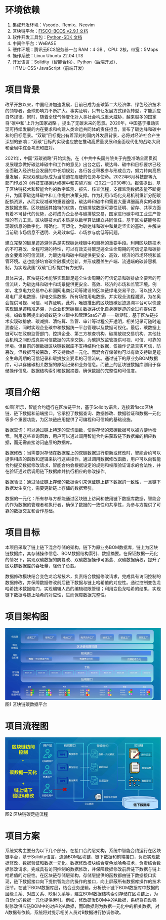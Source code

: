 # 环境依赖
1. 集成开发环境：Vscode、Remix、Neovim
2. 区块链平台：[FISCO-BCOS v2.9.1 文档](https://fisco-bcos-documentation.readthedocs.io/zh-cn/latest/)
3. 软件开发工具包：[Python-SDK 文档](https://fisco-bcos-documentation.readthedocs.io/zh-cn/latest/docs/sdk/python_sdk/index.html)
4. 中间件平台：WeBASE
5. 硬件环境：腾讯云ECS服务器一台 RAM：4 GB ，CPU: 2核，带宽：5Mbps
6. 操作系统：Linux Ubuntu 22.04 LTS
7. 开发语言：Solidity（智能合约）、Python（后端开发）、HTML+CSS+JavaScript（前端开发）

# 项目背景

改革开放以来，中国经济加速发展，目前已成为全球第二大经济体、绿色经济技术的领导者，全球影响力不断扩大。事实证明，只有让发展方式绿色转型，才能适应自然规律。同时，随着全球气候变化对人类社会构成重大威胁，越来越多的国家将“碳中和”上升为国家战略 ，提出了无碳未来的愿景。2020年，中国基于推动实现可持续发展的内在要求和构建人类命运共同体的责任担当，宣布了碳达峰和碳中和的目标愿景。“双碳”目标提出有着深刻的国内外发展背景，必将对经济社会产生深刻的影响；“双碳”目标的实现也应放在推动高质量发展和全面现代化的战略大局和全局中综合考虑和应对。

2021年，中国“双碳战略”开始实施，在《中共中央国务院关于完整准确全面贯彻发展理念做好碳达峰碳中和工作的意见》出台之后，碳达峰、碳中和目标要求已经全面融入经济社会发展的中长期规划，各行各业积极参与形成合力，努力转向高质量发展，实现双碳目标成为当前迫在眉睫的任务与使命。2022年6月科技部等九部门印发的《科技支撑碳达峰碳中和实施方案（2022—2030年）》。报告提出，基于区块链技术和智能合约的数字监测、报告、核查流程，支撑监测数据质量不断提升，为国家碳达峰碳中和工作提供决策支撑。作为利用市场化交易机制重新分配碳配额资源，从而实现减碳的重要途径，碳达峰和碳中和需要大量详细而真实的碳排放数据支撑。区块链因其独特的优势，在碳排放数据可靠性证明、留存、共享方面有着不可替代的优势，必将成为企业参与碳排放交易，国家进行碳中和工业生产管理的有力工具。区块链技术的本质是以数学算法建立共同信任，基于区块链能够实现碳信息的数字化、精确化、可塑化，为碳达峰和碳中和奠定坚实的基础，并解决当前碳市场信息不透明、交易效率低、市场参与度低等问题。

建立完整的碳足迹追溯体系是实现碳达峰碳中和目标的重要手段。利用区块链技术的不可篡改、全程可溯的特性，可以有效支持碳足迹全生命周期的可信记录和碳排放全要素的可信流转，为碳达峰和碳中和提供更安全、高效、经济的市场环境和监管环境。这也能够培育碳金融模式创新，并形成覆盖生产端、流通端的碳普惠机制，为实现我国“双碳”目标提供有力支撑。

具体来说，区块链技术能够实现碳足迹全生命周期的可信记录和碳排放全要素的可信流转，为碳达峰和碳中和场景提供更安全、高效、经济的市场和监管环境。例如，北京电力交易中心和国网电商公司等建设的区块链绿电交易平台，可以接入交易电厂发电数据、绿电交易数据、所有场馆用电数据，并实现全流程溯源，为冬奥会提供可视、可信、可靠证明。此外，唯链推出的区块链碳足迹追溯平台可以快速实现碳足迹精准追溯，为企业积累碳相关数据并优化自身碳足迹的全过程提供支持。蚂蚁集团提出的蚂蚁链企业碳中和管理SaaS产品一一碳矩阵，基于区块链技术实现碳排放、碳减排、清结算、监管、审计等过程公开透明，相关记录可随时追溯查证，同时实现企业碳中和数据统一平台管理以及数据可视化。最后，碳数据上链可以在政府监管部门、控排企业、第三方核查机构、碳排放权交易机构、其他社会机构之间形成真实可信数据的共享交换，为碳排放监管提供可视、可信、可靠的环境。但目前的碳数据区块链数据库不支持结构化数据，仅操作记录真实可信，防篡改，但数据可被篡改，不支持数据一元化。而混合存储架构可以有效支持碳足迹全生命周期的可信记录和碳排放全要素的可信流转。通过链下的原业务BOM数据库，可以存储碳相关数据的原始记录和业务信息。而链上的区块链数据库则用于存储操作信息、数据结构索引和数据摘要，确保数据的完整性和可信度。

# 项目介绍

如图1所示，智能合约运行在区块链平台，基于Solidity语言，连接着fisco区块链、链下数据和前端接口。它承担了数据查询、数据修改、数据验证和数据一元化等多个重要功能，为区块链应用提供了可编程和可信赖的基础设施。

数据查询：可以通过链上特定的查询函数，使得存储的双碳数据可以被方便地检索。利用这些查询函数，用户可以通过调用智能合约来获取链下数据库的相应数据，而无需直接访问底层的数据库。

数据修改：当需要对存储在数据库上的双碳数据进行更新或修改时，智能合约可以提供相应的函数和逻辑来执行这些操作。通过调用数据修改函数，用户可以向智能合约提交数据修改请求，智能合约会根据设定的规则和权限验证请求的合法性，并在验证通过后调用链下数据库并执行相应的修改操作。

数据验证：通过验证链上存储的数据索引来保证链上链下数据的一致性，一旦链下数据发生变化，需要更新链上存储的数据索引。

数据的一元化：所有参与方都能通过区块链上访问和使用链下数据库数据，智能合约作为数据的管理者和执行者，确保了数据的一致性和共享性，为参与方提供了可靠的数据交互和合作基础。

# 项目目标

本项目采取了链上链下混合存储的架构，链下为原业务BOM数据库，链上为区块链数据库，其存储操作信息、BOM数据结构索引、数据摘要。在保证数据一元化的情况下，实现双碳数据的防篡改、双碳数据操作可追溯、双碳数据确权，提升了区块链数据库的吞吐量，降低了负载。

数据修改模块结合变色龙哈希技术，负责结合数据修改请求，完成具有访问控制的数据修改，并保障数据修改前后链下数据与链上哈希值的对应性。通过控制变色龙哈希技术数据陷门，实现编辑人员的编辑权限管理；利用变色龙哈希的结果，实现链下数据与链上哈希的对应性，进而保障数据完整性。

# 项目架构图

![image-arch](Architecture.jpg)
 图1 区块链碳数据平台

# 项目流程图

![image-piplines](Piplines.jpg)
 图2 区块链碳足迹流程

# 项目方案

系统架构主要分为以下几个部分。在接口合约层架构，系统中智能合约运行在区块链平台，基于Solidity语言，连通BOM区块链、链下数据和前端接口，负责实现数据修改、数据验证和数据一元化。数据修改模块结合变色龙哈希技术，负责结合数据修改请求，完成具有访问控制的数据修改，并保障数据修改前后链下数据与链上哈希值的对应性。在区块链存储层架构，存储层提供的函数都由链下数据接口实现，链下数据接口向下提供智能合约操作的接口，向上屏蔽所有数据库操作的技术细节。在链下BOM数据库层，结合业务逻辑，分析统计链下BOM数据库中数据的层级关系、对应关系、映射关系等，建立BOM数据结构索引存储在区块链上，为自动化的数据一元化提供索引。例如，修改研发BOM中的A数据，系统将自动强制修改供应链BOM中的对应的A数据，而B数据则为数据一元化中的相关数据，对A数据有依赖，系统将对提示相关人员对B数据进行协调修改。